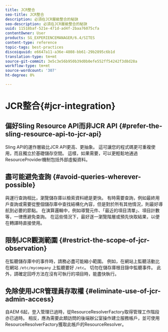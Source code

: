 ```yaml
---
title: JCR整合
seo-title: JCR整合
description: 必須在JCR層級整合的秘訣
seo-description: 必須在JCR層級整合的秘訣
uuid: 11518baf-521e-471d-ad4f-2baa76075cfa
contentOwner: User
products: SG_EXPERIENCEMANAGER/6.4/SITES
content-type: reference
topic-tags: best-practices
discoiquuid: e6647a11-a36e-4808-bb61-29b2895c6b1d
translation-type: tm+mt
source-git-commit: 3e5c3e56b950b39d0b0efe552ff54242f3d8d28a
workflow-type: tm+mt
source-wordcount: '307'
ht-degree: 0%

---
```



# JCR整合{#jcr-integration}

## 偏好Sling Resource API而非JCR API {#prefer-the-sling-resource-api-to-jcr-api}

Sling API的運作層級比JCR API更高、更抽象。 這可讓您的程式碼更可重複使用，而且獨立於基礎儲存空間。 這樣，如果需要，可以更輕鬆地通過ResourceProvider機制包括外部虛擬資料。

## 盡可能避免查詢 {#avoid-queries-wherever-possible}

與運行查詢相比，瀏覽儲存庫以檢索資料總是更快。 有時需要查詢，例如最終用戶查詢或需要從整個儲存庫中查找結構化內容，但是對於所有其他情況，則最好導航到必要的節點。 在演算邏輯中，例如導覽元件、「最近的項目清單」、項目計數等，一律應避免查詢。 在這些情況下，最好逐一瀏覽階層或預先快取結果，以便在轉譯時直接使用。

## 限制JCR觀測範圍 {#restrict-the-scope-of-jcr-observation}

在監聽儲存庫中的事件時，請務必盡可能縮小範圍。 例如，在網站上監聽活動比在網站 `/etc/mycompany` 上監聽要好 `/etc`。 切勿在儲存庫根目錄中監聽事件。 此外，請確定回呼方法在沒有可執行的項目時，能盡快執行。

## 免除使用JCR管理員存取權 {#eliminate-use-of-jcr-admin-access}

自AEM 6起，登入管理已過時，從ResourceResolverFactory取得管理工作階段亦已過時。 相反，應為需要此類訪問的後端辦公室操作建立服務帳戶，並可使用ResourceResolverFactory獲取此帳戶的ResourceResolver。
